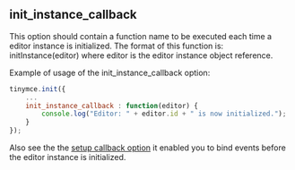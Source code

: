 ## init_instance_callback

This option should contain a function name to be executed each time a editor instance is initialized. The format of this function is: initInstance(editor) where editor is the editor instance object reference.

Example of usage of the init_instance_callback option:

```js
tinymce.init({
    ...
    init_instance_callback : function(editor) {
        console.log("Editor: " + editor.id + " is now initialized.");
    }
});
```

Also see the the [setup callback option](#setup) it enabled you to bind events before the editor instance is initialized.
